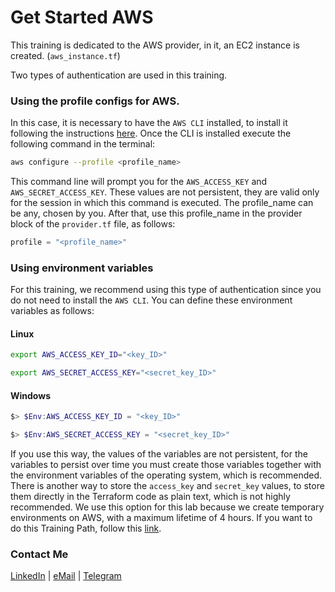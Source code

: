 # Get Started AWS

This training is dedicated to the AWS provider, in it, an EC2 instance is created. (`aws_instance.tf`)

Two types of authentication are used in this training.

### Using the profile configs for AWS.

In this case, it is necessary to have the `AWS CLI` installed, to install it following the instructions [here](https://docs.aws.amazon.com/cli/latest/userguide/getting-started-install.html). Once the CLI is installed execute the following command in the terminal:

```sh
aws configure --profile <profile_name>
```

This command line will prompt you for the `AWS_ACCESS_KEY` and `AWS_SECRET_ACCESS_KEY`. These values are not persistent, they are valid only for the session in which this command is executed. The profile_name can be any, chosen by you. After that, use this profile_name in the provider block of the `provider.tf` file, as follows:

```terraform
profile = "<profile_name>"
```

### Using environment variables

For this training, we recommend using this type of authentication since you do not need to install the `AWS CLI`. You can define these environment variables as follows:

#### Linux

```sh
export AWS_ACCESS_KEY_ID="<key_ID>"

export AWS_SECRET_ACCESS_KEY="<secret_key_ID>"
```

#### Windows

```Powershell
$> $Env:AWS_ACCESS_KEY_ID = "<key_ID>"

$> $Env:AWS_SECRET_ACCESS_KEY = "<secret_key_ID>"
```

If you use this way, the values of the variables are not persistent, for the variables to persist over time you must create those variables together with the environment variables of the operating system, which is recommended. There is another way to store the `access_key` and `secret_key` values, to store them directly in the Terraform code as plain text, which is not highly recommended. We use this option for this lab because we create temporary environments on AWS, with a maximum lifetime of 4 hours. If you want to do this Training Path, follow this [link](https://learn.hashicorp.com/collections/terraform/aws-get-started).

### Contact Me

[LinkedIn](https://www.linkedin.com/in/adejonghm/) | [eMail](mailto:dejongh.morell@gmail.com) | [Telegram](https://t.me/adejonghm)
